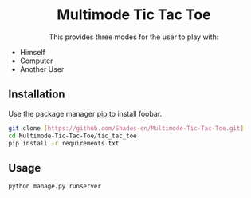 <h1  align="center">Multimode Tic Tac Toe</h1>

<p  align="center">
 This provides three modes for the user to play with:
  <ul>
    <li>Himself</li>
    <li>Computer</li>
    <li>Another User</li>
  </ul>
</p>


## Installation

Use the package manager [pip](https://pip.pypa.io/en/stable/) to install foobar.

```bash
git clone [https://github.com/Shades-en/Multimode-Tic-Tac-Toe.git]
cd Multimode-Tic-Tac-Toe/tic_tac_toe
pip install -r requirements.txt
```

## Usage

```python
python manage.py runserver
```
